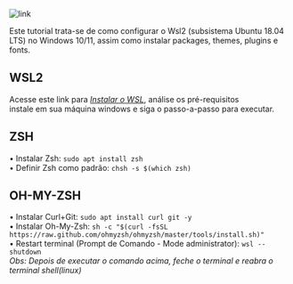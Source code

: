 ![link](https://assets.ubuntu.com/v1/ad89548e-ubuntu-on-wsl.png)

Este tutorial trata-se de como configurar o Wsl2 (subsistema Ubuntu 18.04 LTS) no Windows 10/11, assim como instalar packages, themes, plugins e fonts.

## WSL2

Acesse este link para _[Instalar o WSL](https://docs.microsoft.com/pt-br/windows/wsl/install)_, análise os pré-requisitos <br> instale em sua máquina windows e siga o passo-a-passo para executar.

## ZSH

• Instalar Zsh: `sudo apt install zsh`<br>
• Definir Zsh como padrão: `chsh -s $(which zsh)`

## OH-MY-ZSH

• Instalar Curl+Git: `sudo apt install curl git -y`<br>
• Instalar Oh-My-Zsh: `sh -c "$(curl -fsSL https://raw.github.com/ohmyzsh/ohmyzsh/master/tools/install.sh)"`<br>
• Restart terminal (Prompt de Comando - Mode administrator): `wsl --shutdown`<br>
_Obs: Depois de executar o comando acima, feche o terminal e reabra o terminal shell(linux)_
